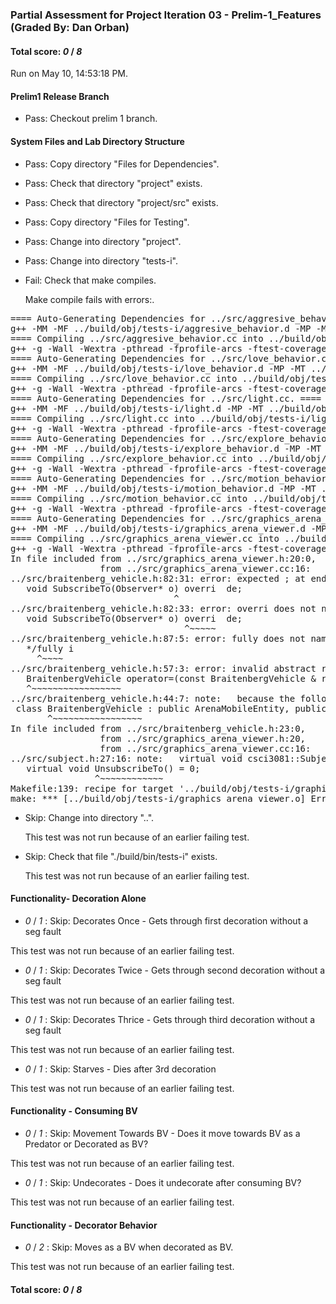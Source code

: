 ### Partial Assessment for Project Iteration 03 - Prelim-1_Features (Graded By: Dan Orban)

#### Total score: _0_ / _8_

Run on May 10, 14:53:18 PM.


#### Prelim1 Release Branch

+ Pass: Checkout prelim 1 branch.




#### System Files and Lab Directory Structure

+ Pass: Copy directory "Files for Dependencies".



+ Pass: Check that directory "project" exists.

+ Pass: Check that directory "project/src" exists.

+ Pass: Copy directory "Files for Testing".



+ Pass: Change into directory "project".

+ Pass: Change into directory "tests-i".

+ Fail: Check that make compiles.

    Make compile fails with errors:.
<pre>==== Auto-Generating Dependencies for ../src/aggresive_behavior.cc. ====
g++ -MM -MF ../build/obj/tests-i/aggresive_behavior.d -MP -MT ../build/obj/tests-i/aggresive_behavior.o -g -Wall -Wextra -pthread -fprofile-arcs -ftest-coverage -c -I/classes/csel-s19c3081/include -I.. -I. -isystem/classes/csel-s19c3081/include -isystem/classes/csel-s19c3081/include/nanovg -isystem/classes/csel-s19c3081/include/MinGfx-1.0  -std=c++14 ../src/aggresive_behavior.cc
==== Compiling ../src/aggresive_behavior.cc into ../build/obj/tests-i/aggresive_behavior.o. ====
g++ -g -Wall -Wextra -pthread -fprofile-arcs -ftest-coverage -c -I/classes/csel-s19c3081/include -I.. -I. -isystem/classes/csel-s19c3081/include -isystem/classes/csel-s19c3081/include/nanovg -isystem/classes/csel-s19c3081/include/MinGfx-1.0  -std=c++14  -c -o  ../build/obj/tests-i/aggresive_behavior.o ../src/aggresive_behavior.cc
==== Auto-Generating Dependencies for ../src/love_behavior.cc. ====
g++ -MM -MF ../build/obj/tests-i/love_behavior.d -MP -MT ../build/obj/tests-i/love_behavior.o -g -Wall -Wextra -pthread -fprofile-arcs -ftest-coverage -c -I/classes/csel-s19c3081/include -I.. -I. -isystem/classes/csel-s19c3081/include -isystem/classes/csel-s19c3081/include/nanovg -isystem/classes/csel-s19c3081/include/MinGfx-1.0  -std=c++14 ../src/love_behavior.cc
==== Compiling ../src/love_behavior.cc into ../build/obj/tests-i/love_behavior.o. ====
g++ -g -Wall -Wextra -pthread -fprofile-arcs -ftest-coverage -c -I/classes/csel-s19c3081/include -I.. -I. -isystem/classes/csel-s19c3081/include -isystem/classes/csel-s19c3081/include/nanovg -isystem/classes/csel-s19c3081/include/MinGfx-1.0  -std=c++14  -c -o  ../build/obj/tests-i/love_behavior.o ../src/love_behavior.cc
==== Auto-Generating Dependencies for ../src/light.cc. ====
g++ -MM -MF ../build/obj/tests-i/light.d -MP -MT ../build/obj/tests-i/light.o -g -Wall -Wextra -pthread -fprofile-arcs -ftest-coverage -c -I/classes/csel-s19c3081/include -I.. -I. -isystem/classes/csel-s19c3081/include -isystem/classes/csel-s19c3081/include/nanovg -isystem/classes/csel-s19c3081/include/MinGfx-1.0  -std=c++14 ../src/light.cc
==== Compiling ../src/light.cc into ../build/obj/tests-i/light.o. ====
g++ -g -Wall -Wextra -pthread -fprofile-arcs -ftest-coverage -c -I/classes/csel-s19c3081/include -I.. -I. -isystem/classes/csel-s19c3081/include -isystem/classes/csel-s19c3081/include/nanovg -isystem/classes/csel-s19c3081/include/MinGfx-1.0  -std=c++14  -c -o  ../build/obj/tests-i/light.o ../src/light.cc
==== Auto-Generating Dependencies for ../src/explore_behavior.cc. ====
g++ -MM -MF ../build/obj/tests-i/explore_behavior.d -MP -MT ../build/obj/tests-i/explore_behavior.o -g -Wall -Wextra -pthread -fprofile-arcs -ftest-coverage -c -I/classes/csel-s19c3081/include -I.. -I. -isystem/classes/csel-s19c3081/include -isystem/classes/csel-s19c3081/include/nanovg -isystem/classes/csel-s19c3081/include/MinGfx-1.0  -std=c++14 ../src/explore_behavior.cc
==== Compiling ../src/explore_behavior.cc into ../build/obj/tests-i/explore_behavior.o. ====
g++ -g -Wall -Wextra -pthread -fprofile-arcs -ftest-coverage -c -I/classes/csel-s19c3081/include -I.. -I. -isystem/classes/csel-s19c3081/include -isystem/classes/csel-s19c3081/include/nanovg -isystem/classes/csel-s19c3081/include/MinGfx-1.0  -std=c++14  -c -o  ../build/obj/tests-i/explore_behavior.o ../src/explore_behavior.cc
==== Auto-Generating Dependencies for ../src/motion_behavior.cc. ====
g++ -MM -MF ../build/obj/tests-i/motion_behavior.d -MP -MT ../build/obj/tests-i/motion_behavior.o -g -Wall -Wextra -pthread -fprofile-arcs -ftest-coverage -c -I/classes/csel-s19c3081/include -I.. -I. -isystem/classes/csel-s19c3081/include -isystem/classes/csel-s19c3081/include/nanovg -isystem/classes/csel-s19c3081/include/MinGfx-1.0  -std=c++14 ../src/motion_behavior.cc
==== Compiling ../src/motion_behavior.cc into ../build/obj/tests-i/motion_behavior.o. ====
g++ -g -Wall -Wextra -pthread -fprofile-arcs -ftest-coverage -c -I/classes/csel-s19c3081/include -I.. -I. -isystem/classes/csel-s19c3081/include -isystem/classes/csel-s19c3081/include/nanovg -isystem/classes/csel-s19c3081/include/MinGfx-1.0  -std=c++14  -c -o  ../build/obj/tests-i/motion_behavior.o ../src/motion_behavior.cc
==== Auto-Generating Dependencies for ../src/graphics_arena_viewer.cc. ====
g++ -MM -MF ../build/obj/tests-i/graphics_arena_viewer.d -MP -MT ../build/obj/tests-i/graphics_arena_viewer.o -g -Wall -Wextra -pthread -fprofile-arcs -ftest-coverage -c -I/classes/csel-s19c3081/include -I.. -I. -isystem/classes/csel-s19c3081/include -isystem/classes/csel-s19c3081/include/nanovg -isystem/classes/csel-s19c3081/include/MinGfx-1.0  -std=c++14 ../src/graphics_arena_viewer.cc
==== Compiling ../src/graphics_arena_viewer.cc into ../build/obj/tests-i/graphics_arena_viewer.o. ====
g++ -g -Wall -Wextra -pthread -fprofile-arcs -ftest-coverage -c -I/classes/csel-s19c3081/include -I.. -I. -isystem/classes/csel-s19c3081/include -isystem/classes/csel-s19c3081/include/nanovg -isystem/classes/csel-s19c3081/include/MinGfx-1.0  -std=c++14  -c -o  ../build/obj/tests-i/graphics_arena_viewer.o ../src/graphics_arena_viewer.cc
In file included from ../src/graphics_arena_viewer.h:20:0,
                 from ../src/graphics_arena_viewer.cc:16:
../src/braitenberg_vehicle.h:82:31: error: expected ; at end of member declaration
   void SubscribeTo(Observer* o) overri  de;
                               ^
../src/braitenberg_vehicle.h:82:33: error: overri does not name a type
   void SubscribeTo(Observer* o) overri  de;
                                 ^~~~~~
../src/braitenberg_vehicle.h:87:5: error: fully does not name a type
   */fully i
     ^~~~~
../src/braitenberg_vehicle.h:57:3: error: invalid abstract return type csci3081::BraitenbergVehicle
   BraitenbergVehicle operator=(const BraitenbergVehicle & rhs) = delete;
   ^~~~~~~~~~~~~~~~~~
../src/braitenberg_vehicle.h:44:7: note:   because the following virtual functions are pure within csci3081::BraitenbergVehicle:
 class BraitenbergVehicle : public ArenaMobileEntity, public Subject {
       ^~~~~~~~~~~~~~~~~~
In file included from ../src/braitenberg_vehicle.h:23:0,
                 from ../src/graphics_arena_viewer.h:20,
                 from ../src/graphics_arena_viewer.cc:16:
../src/subject.h:27:16: note: 	virtual void csci3081::Subject::UnsubscribeTo()
   virtual void UnsubscribeTo() = 0;
                ^~~~~~~~~~~~~
Makefile:139: recipe for target '../build/obj/tests-i/graphics_arena_viewer.o' failed
make: *** [../build/obj/tests-i/graphics_arena_viewer.o] Error 1
</pre>



+ Skip: Change into directory "..".

  This test was not run because of an earlier failing test.

+ Skip: Check that file "./build/bin/tests-i" exists.

  This test was not run because of an earlier failing test.


#### Functionality- Decoration Alone

+  _0_ / _1_ : Skip: Decorates Once - Gets through first decoration without a seg fault

  This test was not run because of an earlier failing test.

+  _0_ / _1_ : Skip: Decorates Twice - Gets through second decoration without a seg fault

  This test was not run because of an earlier failing test.

+  _0_ / _1_ : Skip: Decorates Thrice - Gets through third decoration without a seg fault

  This test was not run because of an earlier failing test.

+  _0_ / _1_ : Skip: Starves - Dies after 3rd decoration

  This test was not run because of an earlier failing test.


#### Functionality - Consuming BV

+  _0_ / _1_ : Skip: Movement Towards BV - Does it move towards BV as a Predator or Decorated as BV?

  This test was not run because of an earlier failing test.

+  _0_ / _1_ : Skip: Undecorates - Does it undecorate after consuming BV?

  This test was not run because of an earlier failing test.


#### Functionality - Decorator Behavior

+  _0_ / _2_ : Skip: Moves as a BV when decorated as BV.

  This test was not run because of an earlier failing test.

#### Total score: _0_ / _8_

